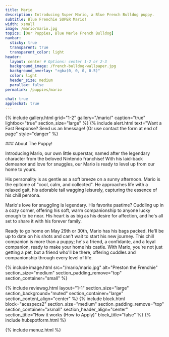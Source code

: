 ```yaml
---
title: Mario
description: Introducing Super Mario, a Blue French Bulldog puppy.
subtitle: Blue Frenchie SUPER Mario!
width: xsmall
image: /mario/mario.jpg
topics: [Our Puppies, Blue Merle French Bulldog]
navbar:
  sticky: true
  transparent: true
  transparent_color: light
header:
  layout: center # Options: center 1-2 or 2-3
  background_image: /french-bulldog-wallpaper.jpg
  background_overlay: "rgba(0, 0, 0, 0.5)"
  color: light
  header_size: medium
  parallax: false
permalink: /puppies/mario

chat: true
applechat: true
---
```


{% include gallery.html 
	grid="1-2"
	gallery="/mario/"
	caption="true"
	lightbox="true"
  section_size="large"
%}
{% include alert.html text="Want a Fast Response? Send us an Imessage! (Or use contact the form at end of page" style="danger" %}
<div
    class="apple-business-chat-banner-container"
    data-apple-business-id="aea0f1e1-d35e-4943-a9f1-141bc4d2db78"
    data-apple-business-phone="+12127390182"
    data-apple-banner-cta="Imessage Us!"
    data-apple-banner-context="If you have an Iphone you'll see the chat, ID, if not you'll only see the phone icon"
    data-apple-banner-rounded-corners="false"
></div>
### About The Puppy!

Introducing Mario, our own little superstar, named after the legendary character from the beloved Nintendo franchise! With his laid-back demeanor and love for snuggles, our Mario is ready to level up from our home to yours.

His personality is as gentle as a soft breeze on a sunny afternoon. Mario is the epitome of "cool, calm, and collected". He approaches life with a relaxed gait, his adorable tail wagging leisurely, capturing the essence of his chill persona.

Mario's love for snuggling is legendary. His favorite pastime? Cuddling up in a cozy corner, offering his soft, warm companionship to anyone lucky enough to be near. His heart is as big as his desire for affection, and he's all set to share it with his forever family.

Ready to go home on May 29th or 30th, Mario has his bags packed. He'll be up to date on his shots and can't wait to start his new journey. This chill companion is more than a puppy; he's a friend, a confidante, and a loyal companion, ready to make your home his castle. With Mario, you're not just getting a pet, but a friend who'll be there, offering cuddles and companionship through every level of life.

{% include image.html 
	src="/mario/mario.jpg"
  alt="Preston the Frenchie"
  section_size="medium"
  section_padding_remove="top"
  section_container="small"
%}

{% include reviewsg.html
   layout="1-1"
  section_size="large"
  section_background="muted"
  section_container="large"
  section_content_align="center"
%}
{% include block.html 
  block="acespecs2"
  section_size="medium"
  section_padding_remove="top"
  section_container="xsmall"
  section_header_align="center"
  section_title="How it works (How to Apply)"
  block_title="false"
%}
{% include hubspotform.html %}

{% include menuz.html %}
